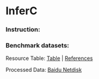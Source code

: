 # InferC

### Instruction:


### Benchmark datasets:

Resource Table: [Table](/src/ResourceTable_1.jpg) | [References](/src/ResourceTable_2.jpg)

Processed Data: [Baidu Netdisk](https://pan.baidu.com/s/11o2fzAkUmNuIKMg0sk8KYg?pwd=34q2)


